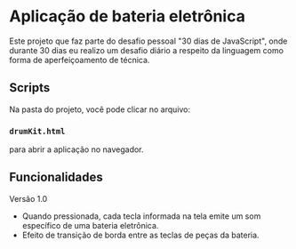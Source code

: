 # Aplicação de bateria eletrônica

Este projeto que faz parte do desafio pessoal "30 dias de JavaScript", onde durante 30 dias eu realizo um desafio diário a respeito da linguagem como forma de aperfeiçoamento de técnica.

## Scripts

Na pasta do projeto, você pode clicar no arquivo:

### `drumKit.html`

para abrir a aplicação no navegador.

## Funcionalidades

Versão 1.0

- Quando pressionada, cada tecla informada na tela emite um som específico de uma bateria eletrônica.
- Efeito de transição de borda entre as teclas de peças da bateria.